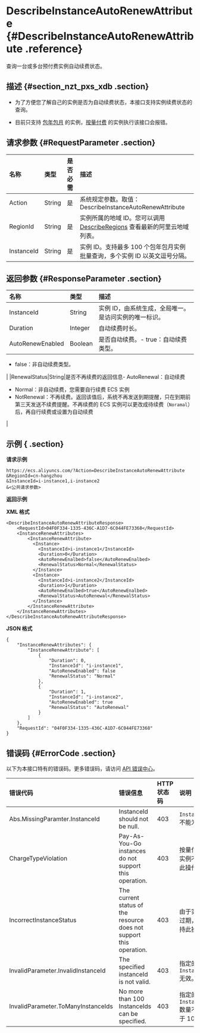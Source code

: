# DescribeInstanceAutoRenewAttribute {#DescribeInstanceAutoRenewAttribute .reference}

查询一台或多台预付费实例自动续费状态。

## 描述 {#section_nzt_pxs_xdb .section}

-   为了方便您了解自己的实例是否为自动续费状态，本接口支持实例续费状态的查询。

-   目前只支持 [包年包月](../../../../../cn.zh-CN/产品定价/预付费（包年包月）.md#) 的实例，[按量付费](../../../../../cn.zh-CN/产品定价/按量付费.md#) 的实例执行该接口会报错。


## 请求参数 {#RequestParameter .section}

|名称|类型|是否必需|描述|
|:-|:-|:---|:-|
|Action|String|是|系统规定参数。取值：DescribeInstanceAutoRenewAttribute|
|RegionId|String|是|实例所属的地域 ID。您可以调用 [DescribeRegions](cn.zh-CN/API参考/地域/DescribeRegions.md#) 查看最新的阿里云地域列表。|
|InstanceId|String|是|实例 ID。支持最多 100 个包年包月实例批量查询，多个实例 ID 以英文逗号分隔。|

## 返回参数 {#ResponseParameter .section}

|名称|类型|描述|
|:-|:-|:-|
|InstanceId|String|实例 ID，由系统生成，全局唯一。是访问实例的唯一标识。|
|Duration|Integer|自动续费时长。|
|AutoRenewEnabled|Boolean|是否自动续费。-   true：自动续费类型。
-   false：非自动续费类型。

|
|RenewalStatus|String|是否不再续费的返回信息-   AutoRenewal：自动续费
-   Normal：非自动续费，您需要自行续费 ECS 实例
-   NotRenewal：不再续费。返回该值后，系统不再发送到期提醒，只在到期前第三天发送不续费提醒。不再续费的 ECS 实例可以更改成待续费（`Noramal`） 后，再自行续费或设置为自动续费

|

## 示例 { .section}

**请求示例** 

```
https://ecs.aliyuncs.com/?Action=DescribeInstanceAutoRenewAttribute
&RegionId=cn-hangzhou
&InstanceId=i-instance1,i-instance2
&<公共请求参数>
```

**返回示例** 

**XML 格式**

```
<DescribeInstanceAutoRenewAttributeResponse>
    <RequestId>04F0F334-1335-436C-A1D7-6C044FE73368</RequestId>
    <InstanceRenewAttributes>
        <InstanceRenewAttribute>
          <Instance>
            <InstanceId>i-instance1</InstanceId>
            <Duration>0</Duration>
            <AutoRenewEnalbed>false</AutoRenewEnalbed>
            <RenewalStatus>Normal</RenewalStatus>
          </Instance>
          <Instance>
            <InstanceId>i-instance2</InstanceId>
            <Duration>1</Duration>
            <AutoRenewEnalbed>true</AutoRenewEnalbed>
            <RenewalStatus>AutoRenewal</RenewalStatus>
          </Instance>
        </InstanceRenewAttribute>
    </InstanceRenewAttributes>
</DescribeInstanceAutoRenewAttributeResponse>
```

 **JSON 格式** 

```
{
    "InstanceRenewAttributes": {
        "InstanceRenewAttribute": [
            {
                "Duration": 0,
                "InstanceId": "i-instance1",
                "AutoRenewEnabled": false
                "RenewalStatus": "Normal"
            },
            {
                "Duration": 1,
                "InstanceId": "i-instance2",
                "AutoRenewEnabled": true
                "RenewalStatus": "AutoRenewal"
            }
        ]
    },
    "RequestId": "04F0F334-1335-436C-A1D7-6C044FE73368"
}
```

## 错误码 {#ErrorCode .section}

以下为本接口特有的错误码。更多错误码，请访问 [API 错误中心](https://error-center.aliyun.com/status/product/Ecs)。

|错误代码|错误信息|HTTP 状态码|说明|
|:---|:---|:-------|:-|
|Abs.MissingParamter.InstanceId|InstanceId should not be null.|403|`InstanceId` 不能为空。|
|ChargeTypeViolation|Pay-As-You-Go instances do not support this operation.|403|按量付费的实例不支持此操作。|
|IncorrectInstanceStatus|The current status of the resource does not support this operation.|403|由于实例已过期，不支持此操作。|
|InvalidParameter.InvalidInstanceId|The specified instanceId is not valid.|403|指定的 `InstanceId` 无效。|
|InvalidParameter.ToManyInstanceIds|No more than 100 InstanceIds can be specified.|403|指定的 `InstanceId` 数量不能大于 100。|

